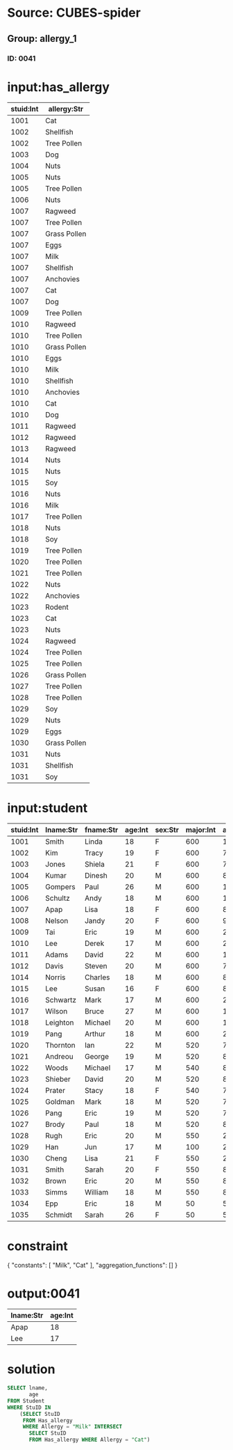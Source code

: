 # Source: CUBES-spider
## Group: allergy_1
### ID: 0041

# input:has_allergy

| stuid:Int | allergy:Str |
|---|---|
| 1001 | Cat |
| 1002 | Shellfish |
| 1002 | Tree Pollen |
| 1003 | Dog |
| 1004 | Nuts |
| 1005 | Nuts |
| 1005 | Tree Pollen |
| 1006 | Nuts |
| 1007 | Ragweed |
| 1007 | Tree Pollen |
| 1007 | Grass Pollen |
| 1007 | Eggs |
| 1007 | Milk |
| 1007 | Shellfish |
| 1007 | Anchovies |
| 1007 | Cat |
| 1007 | Dog |
| 1009 | Tree Pollen |
| 1010 | Ragweed |
| 1010 | Tree Pollen |
| 1010 | Grass Pollen |
| 1010 | Eggs |
| 1010 | Milk |
| 1010 | Shellfish |
| 1010 | Anchovies |
| 1010 | Cat |
| 1010 | Dog |
| 1011 | Ragweed |
| 1012 | Ragweed |
| 1013 | Ragweed |
| 1014 | Nuts |
| 1015 | Nuts |
| 1015 | Soy |
| 1016 | Nuts |
| 1016 | Milk |
| 1017 | Tree Pollen |
| 1018 | Nuts |
| 1018 | Soy |
| 1019 | Tree Pollen |
| 1020 | Tree Pollen |
| 1021 | Tree Pollen |
| 1022 | Nuts |
| 1022 | Anchovies |
| 1023 | Rodent |
| 1023 | Cat |
| 1023 | Nuts |
| 1024 | Ragweed |
| 1024 | Tree Pollen |
| 1025 | Tree Pollen |
| 1026 | Grass Pollen |
| 1027 | Tree Pollen |
| 1028 | Tree Pollen |
| 1029 | Soy |
| 1029 | Nuts |
| 1029 | Eggs |
| 1030 | Grass Pollen |
| 1031 | Nuts |
| 1031 | Shellfish |
| 1031 | Soy |

# input:student

| stuid:Int | lname:Str | fname:Str | age:Int | sex:Str | major:Int | advisor:Int | city_code:Str |
|---|---|---|---|---|---|---|---|
| 1001 | Smith | Linda | 18 | F | 600 | 1121 | BAL |
| 1002 | Kim | Tracy | 19 | F | 600 | 7712 | HKG |
| 1003 | Jones | Shiela | 21 | F | 600 | 7792 | WAS |
| 1004 | Kumar | Dinesh | 20 | M | 600 | 8423 | CHI |
| 1005 | Gompers | Paul | 26 | M | 600 | 1121 | YYZ |
| 1006 | Schultz | Andy | 18 | M | 600 | 1148 | BAL |
| 1007 | Apap | Lisa | 18 | F | 600 | 8918 | PIT |
| 1008 | Nelson | Jandy | 20 | F | 600 | 9172 | BAL |
| 1009 | Tai | Eric | 19 | M | 600 | 2192 | YYZ |
| 1010 | Lee | Derek | 17 | M | 600 | 2192 | HOU |
| 1011 | Adams | David | 22 | M | 600 | 1148 | PHL |
| 1012 | Davis | Steven | 20 | M | 600 | 7723 | PIT |
| 1014 | Norris | Charles | 18 | M | 600 | 8741 | DAL |
| 1015 | Lee | Susan | 16 | F | 600 | 8721 | HKG |
| 1016 | Schwartz | Mark | 17 | M | 600 | 2192 | DET |
| 1017 | Wilson | Bruce | 27 | M | 600 | 1148 | LON |
| 1018 | Leighton | Michael | 20 | M | 600 | 1121 | PIT |
| 1019 | Pang | Arthur | 18 | M | 600 | 2192 | WAS |
| 1020 | Thornton | Ian | 22 | M | 520 | 7271 | NYC |
| 1021 | Andreou | George | 19 | M | 520 | 8722 | NYC |
| 1022 | Woods | Michael | 17 | M | 540 | 8722 | PHL |
| 1023 | Shieber | David | 20 | M | 520 | 8722 | NYC |
| 1024 | Prater | Stacy | 18 | F | 540 | 7271 | BAL |
| 1025 | Goldman | Mark | 18 | M | 520 | 7134 | PIT |
| 1026 | Pang | Eric | 19 | M | 520 | 7134 | HKG |
| 1027 | Brody | Paul | 18 | M | 520 | 8723 | LOS |
| 1028 | Rugh | Eric | 20 | M | 550 | 2311 | ROC |
| 1029 | Han | Jun | 17 | M | 100 | 2311 | PEK |
| 1030 | Cheng | Lisa | 21 | F | 550 | 2311 | SFO |
| 1031 | Smith | Sarah | 20 | F | 550 | 8772 | PHL |
| 1032 | Brown | Eric | 20 | M | 550 | 8772 | ATL |
| 1033 | Simms | William | 18 | M | 550 | 8772 | NAR |
| 1034 | Epp | Eric | 18 | M | 50 | 5718 | BOS |
| 1035 | Schmidt | Sarah | 26 | F | 50 | 5718 | WAS |

# constraint

{
  "constants": [
    "Milk",
    "Cat"
  ],
  "aggregation_functions": []
}

# output:0041

| lname:Str | age:Int |
|---|---|
| Apap | 18 |
| Lee | 17 |

# solution

```sql
SELECT lname,
       age
FROM Student
WHERE StuID IN
    (SELECT StuID
     FROM Has_allergy
     WHERE Allergy = "Milk" INTERSECT
       SELECT StuID
       FROM Has_allergy WHERE Allergy = "Cat")
```
